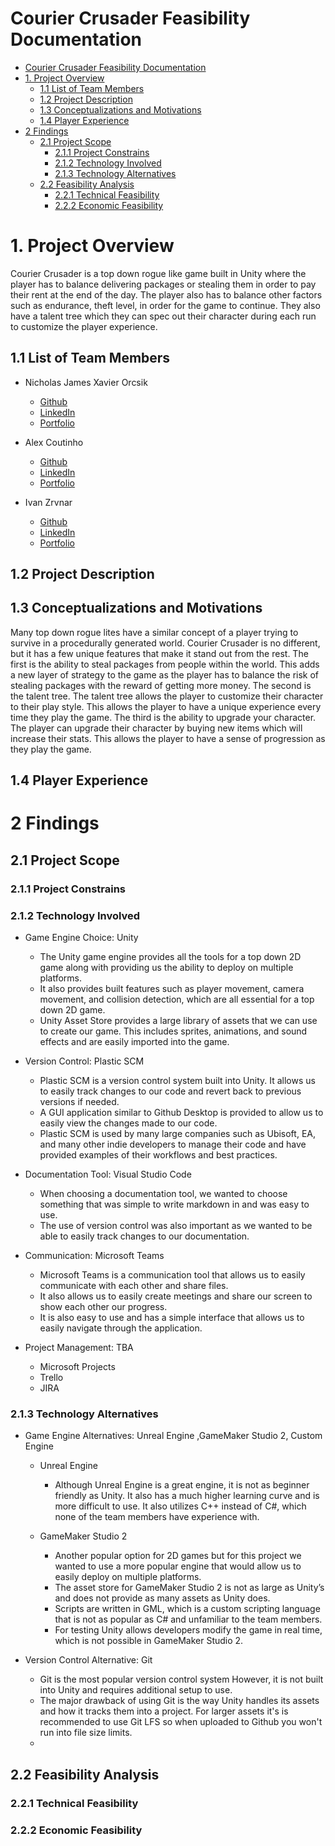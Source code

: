 # Courier Crusader Feasibility Documentation

- [Courier Crusader Feasibility Documentation](#courier-crusader-feasibility-documentation)
- [1. Project Overview](#1-project-overview)
  - [1.1 List of Team Members](#11-list-of-team-members)
  - [1.2 Project Description](#12-project-description)
  - [1.3 Conceptualizations and Motivations](#13-conceptualizations-and-motivations)
  - [1.4 Player Experience](#14-player-experience)
- [2 Findings](#2-findings)
  - [2.1 Project Scope](#21-project-scope)
    - [2.1.1 Project Constrains](#211-project-constrains)
    - [2.1.2 Technology Involved](#212-technology-involved)
    - [2.1.3 Technology Alternatives](#213-technology-alternatives)
  - [2.2 Feasibility Analysis](#22-feasibility-analysis)
    - [2.2.1 Technical Feasibility](#221-technical-feasibility)
    - [2.2.2 Economic Feasibility](#222-economic-feasibility)

# 1. Project Overview 

Courier Crusader is a top down rogue like game built in Unity where the player has to balance delivering packages or stealing them in order to pay their rent at the end of the day. The player also has to balance other factors such as endurance, theft level, in order for the game to continue. They also have a talent tree which they can spec out their character during each run to customize the player experience.

## 1.1 List of Team Members 

- Nicholas James Xavier Orcsik
  - [Github](https://github.com/norcsik)
  - [LinkedIn](https://www.linkedin.com/in/norcsik/)
  - [Portfolio](https://norcsik.github.io/nicholas-orcsik-portfolio/)
  
- Alex Coutinho
  - [Github](https://github.com/norcsik)
  - [LinkedIn](https://www.linkedin.com/in/norcsik/)
  - [Portfolio](https://norcsik.github.io/nicholas-orcsik-portfolio/)
  
-  Ivan Zrvnar
     - [Github](https://github.com/norcsik)
     - [LinkedIn](https://www.linkedin.com/in/norcsik/)
     - [Portfolio](https://norcsik.github.io/nicholas-orcsik-portfolio/)

## 1.2 Project Description 




## 1.3 Conceptualizations and Motivations

Many top down rogue lites have a similar concept of a player trying to survive in a procedurally generated world. Courier Crusader is no different, but it has a few unique features that make it stand out from the rest. The first is the ability to steal packages from people within the world. This adds a new layer of strategy to the game as the player has to balance the risk of stealing packages with the reward of getting more money. The second is the talent tree. The talent tree allows the player to customize their character to their play style. This allows the player to have a unique experience every time they play the game. The third is the ability to upgrade your character. The player can upgrade their character by buying new items which will increase their stats. This allows the player to have a sense of progression as they play the game.


## 1.4 Player Experience 
# 2 Findings 
## 2.1 Project Scope
### 2.1.1 Project Constrains 
### 2.1.2 Technology Involved 

- Game Engine Choice: Unity 

  - The Unity game engine provides all the tools for a top down 2D game along with providing us the ability to deploy on multiple platforms.
  - It also provides built features such as player movement, camera movement, and collision detection, which are all essential for a top down 2D game.
  - Unity Asset Store provides a large library of assets that we can use to create our game. This includes sprites, animations, and sound effects and are easily imported into the game.

- Version Control: Plastic SCM
   - Plastic SCM is a version control system built into Unity. It allows us to easily track changes to our code and revert back to previous versions if needed.
   - A GUI application similar to Github Desktop is provided to allow us to easily view the changes made to our code.
   - Plastic SCM is used by many large companies such as Ubisoft, EA, and many other indie developers to manage their code and have provided examples of their workflows and best practices.
  
- Documentation Tool: Visual Studio Code
   - When choosing a documentation tool, we wanted to choose something that was simple to write markdown in and was easy to use.
   - The use of version control was also important as we wanted to be able to easily track changes to our documentation.

- Communication: Microsoft Teams
   - Microsoft Teams is a communication tool that allows us to easily communicate with each other and share files.
   - It also allows us to easily create meetings and share our screen to show each other our progress.
   - It is also easy to use and has a simple interface that allows us to easily navigate through the application.

- Project Management: TBA
  - Microsoft Projects
  - Trello
  - JIRA



### 2.1.3 Technology Alternatives
- Game Engine Alternatives: Unreal Engine ,GameMaker Studio 2, Custom Engine
  - Unreal Engine
    - Although Unreal Engine is a great engine, it is not as beginner friendly as Unity. It also has a much higher learning curve and is more difficult to use. It also utilizes C++ instead of C#, which none of the team members have experience with.

  - GameMaker Studio 2
    - Another popular option for 2D games but for this project we wanted to use a more popular engine that would allow us to easily deploy on multiple platforms.
    - The asset store for GameMaker Studio 2 is not as large as Unity’s and does not provide as many assets as Unity does.
    - Scripts are written in GML, which is a custom scripting language that is not as popular as C# and unfamiliar to the team members.
    - For testing Unity allows developers modify the game in real time, which is not possible in GameMaker Studio 2.

- Version Control Alternative: Git
  - Git is the most popular version control system However, it is not built into Unity and requires additional setup to use.
  - The major drawback of using Git is the way Unity handles its assets and how it tracks them into a project. For larger assets it's is recommended to use Git LFS so when uploaded to Github you won't run into file size limits.
  - 




## 2.2 Feasibility Analysis
### 2.2.1 Technical Feasibility
### 2.2.2 Economic Feasibility


